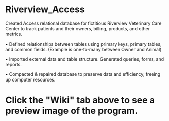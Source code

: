 # Riverview_Access

Created Access relational database for fictitious Riverview Veterinary Care Center to track patients and their owners, billing, products, and other metrics. 

•	Defined relationships between tables using primary keys, primary tables, and common fields. (Example is one-to-many between Owner and Animal)

•	Imported external data and table structure. Generated queries, forms, and reports.

•	Compacted & repaired database to preserve data and efficiency, freeing up computer resources.

# Click the "Wiki" tab above to see a preview image of the program.
